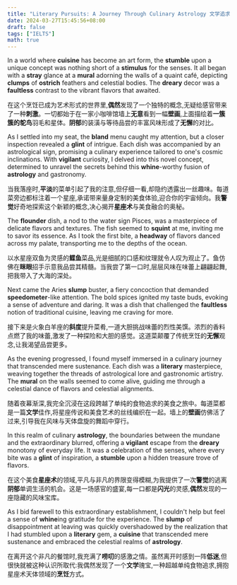 ```yaml
---
title: "Literary Pursuits: A Journey Through Culinary Astrology 文学追求:一段美食星座术之旅"
date: 2024-03-27T15:45:56+08:00
draft: false
tags: ["IELTS"]
math: true
---
```


In a world where **cuisine** has become an art form, the **stumble** upon a unique concept was nothing short of a **stimulus** for the senses. It all began with a **stray** glance at a **mural** adorning the walls of a quaint café, depicting **clumps** of **ostrich** feathers and celestial bodies. The **dreary** decor was a **faultless** contrast to the vibrant flavors that awaited.

在这个烹饪已成为艺术形式的世界里,**偶然**发现了一个独特的概念,无疑给感官带来了一种**刺激**。一切都始于在一家小咖啡馆墙上**无意**看到一幅**壁画**,上面描绘着**一簇簇的鸵鸟**羽毛和星体。**阴郁**的装潢与等待品尝的丰富风味形成了**无懈**的对比。

As I settled into my seat, the **bland** menu caught my attention, but a closer inspection revealed a **glint** of intrigue. Each dish was accompanied by an astrological sign,   promising a culinary experience tailored to one's cosmic inclinations.   With **vigilant** curiosity, I delved into this novel concept, determined to unravel the secrets behind this **whine**-worthy fusion of **astrology** and gastronomy.

当我落座时,**平淡**的菜单引起了我的注意,但仔细一看,却隐约透露出一丝趣味。每道菜旁边都标注着一个星座,承诺带来量身定制的美食体验,迎合你的宇宙倾向。我**警觉**好奇地探索这个新颖的概念,决心揭开**星座术**与美食融合的奥秘。

The **flounder** dish, a nod to the water sign Pisces, was a masterpiece of delicate flavors and textures. The fish seemed to **squint** at me, inviting me to savor its essence. As I took the first bite, a **headway** of flavors danced across my palate, transporting me to the depths of the ocean.

以水星座双鱼为灵感的**鲽鱼**菜品,光是细腻的口感和纹理就令人叹为观止了。鱼仿佛在**眯眼**招手示意我品尝其精髓。当我尝了第一口时,层层风味在味蕾上翩翩起舞,把我带入了大海的深处。

Next came the Aries **slump** buster, a fiery concoction that demanded **speedometer**-like attention. The bold spices ignited my taste buds, evoking a sense of   adventure and daring. It was a dish that challenged the **faultless** notion of traditional cuisine, leaving me craving for more.

接下来是火象白羊座的**斜度**提升菜肴,一道大胆挑战味蕾的烈性美馔。浓烈的香料点燃了我的味蕾,激发了一种探险和大胆的感觉。这道菜颠覆了传统烹饪的**无懈**观念,让我渴望品尝更多。

As the evening progressed, I found myself immersed in a culinary journey that transcended mere sustenance. Each dish was a **literary** masterpiece, weaving together the threads of astrological lore and gastronomic artistry. The **mural** on the walls seemed to come alive, guiding me through a celestial dance of flavors and celestial alignments.

随着夜幕渐深,我完全沉浸在这段跨越了单纯的食物追求的美食之旅中。每道菜都是一篇**文学**佳作,将星座传说和美食艺术的丝线编织在一起。墙上的**壁画**仿佛活了过来,引导我在风味与天体盘旋的舞蹈中穿行。

In this realm of culinary **astrology**, the boundaries between the mundane and the extraordinary blurred, offering a **vigilant** escape from the **dreary** monotony of everyday life. It was a celebration of the senses, where every bite was a **glint** of inspiration, a **stumble** upon a hidden treasure trove of flavors.

在这个美食**星座术**的领域,平凡与非凡的界限变得模糊,为我提供了一次**警觉**的逃离**阴郁**单调生活的机会。这是一场感官的盛宴,每一口都是**闪光**的灵感,**偶然**发现的一座隐藏的风味宝库。

As I bid farewell to this extraordinary establishment, I couldn't help but feel a sense of **whine**ing gratitude for the experience. The **slump** of disappointment at leaving was quickly overshadowed by the realization that I had stumbled upon a **literary** gem, a **cuisine** that transcended mere sustenance and embraced the celestial realms of **astrology**.

在离开这个非凡的餐馆时,我充满了**唠叨**的感激之情。虽然离开时感到一阵**低迷**,但很快就被这种认识所取代:我偶然发现了一个**文学**瑰宝,一种超越单纯食物追求,拥抱星座术天体领域的**烹饪**方式。
